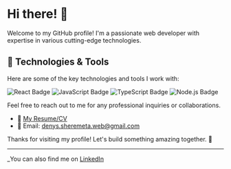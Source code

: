 # Hi there! 👋

Welcome to my GitHub profile! I'm a passionate web developer with expertise in various cutting-edge technologies.

## 🔧 Technologies & Tools

Here are some of the key technologies and tools I work with:

![React Badge](https://img.shields.io/badge/-React-61DAFB?logo=react&logoColor=white&style=flat-square)
![JavaScript Badge](https://img.shields.io/badge/-JavaScript-F7DF1E?logo=javascript&logoColor=white&style=flat-square)
![TypeScript Badge](https://img.shields.io/badge/-TypeScript-007ACC?logo=typescript&logoColor=white&style=flat-square)
![Node.js Badge](https://img.shields.io/badge/-Node.js-339933?logo=node.js&logoColor=white&style=flat-square)

Feel free to reach out to me for any professional inquiries or collaborations.

- 📎 [My Resume/CV](https://flowcv.com/resume/p3earaqk0i)
- 📧 Email: denys.sheremeta.web@gmail.com

Thanks for visiting my profile! Let's build something amazing together. 🚀

---

_You can also find me on [LinkedIn](https://www.linkedin.com/in/denyssheremeta)
